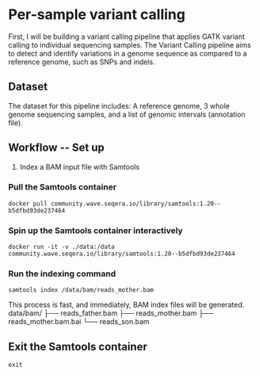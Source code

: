 # Per-sample variant calling

First, I will be building a variant calling pipeline that applies GATK variant calling to individual sequencing samples. The Variant Calling pipeline aims to detect and identify variations in a genome sequence as compared to a reference genome, such as SNPs and indels.

## Dataset
The dataset for this pipeline includes: A reference genome, 3 whole genome sequencing samples, and a list of genomic intervals (annotation file). 

## Workflow -- Set up 
1. Index a BAM input file with Samtools

### Pull the Samtools container
```
docker pull community.wave.seqera.io/library/samtools:1.20--b5dfbd93de237464
```

### Spin up the Samtools container interactively
```
docker run -it -v ./data:/data community.wave.seqera.io/library/samtools:1.20--b5dfbd93de237464
```
### Run the indexing command
```
samtools index /data/bam/reads_mother.bam
```
This process is fast, and immediately, BAM index files will be generated. 
data/bam/
├── reads_father.bam
├── reads_mother.bam
├── reads_mother.bam.bai
└── reads_son.bam


## Exit the Samtools container
```
exit 
```

